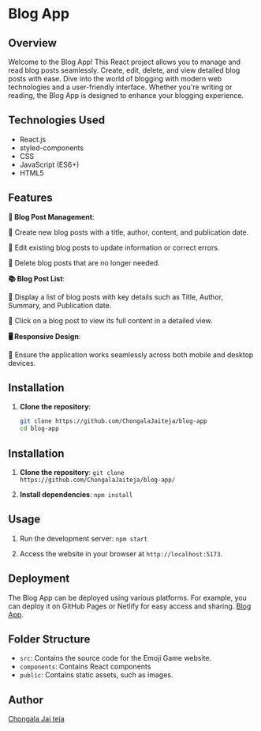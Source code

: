 # Blog App

## Overview

Welcome to the Blog App! This React project allows you to manage and read blog posts seamlessly. Create, edit, delete, and view detailed blog posts with ease. Dive into the world of blogging with modern web technologies and a user-friendly interface. Whether you're writing or reading, the Blog App is designed to enhance your blogging experience.

## Technologies Used

- React.js
- styled-components
- CSS
- JavaScript (ES6+)
- HTML5

## Features

**📝 Blog Post Management**:

🔹 Create new blog posts with a title, author, content, and publication date.

🔹 Edit existing blog posts to update information or correct errors.

🔹 Delete blog posts that are no longer needed.

**📚 Blog Post List**:

🔸 Display a list of blog posts with key details such as Title, Author, Summary, and Publication date.

🔸 Click on a blog post to view its full content in a detailed view.

**🖥️ Responsive Design**:

🔹 Ensure the application works seamlessly across both mobile and desktop devices.

## Installation

1. **Clone the repository**:
   ```bash
   git clone https://github.com/ChongalaJaiteja/blog-app
   cd blog-app

## Installation
1. **Clone the repository**:
`git clone https://github.com/ChongalaJaiteja/blog-app/`

2. **Install dependencies**:
`npm install`

## Usage
1. Run the development server:
`npm start`

2. Access the website in your browser at `http://localhost:5173`.

## Deployment
The Blog App can be deployed using various platforms. For example, you can deploy it on GitHub Pages or Netlify for easy access and sharing. [Blog App](https://chongalajaiteja.github.io/blog-app/).

## Folder Structure
- `src`: Contains the source code for the Emoji Game website.
- `components`: Contains React components
- `public`: Contains static assets, such as images.

## Author
[Chongala Jai teja](https://github.com/ChongalaJaiteja)

